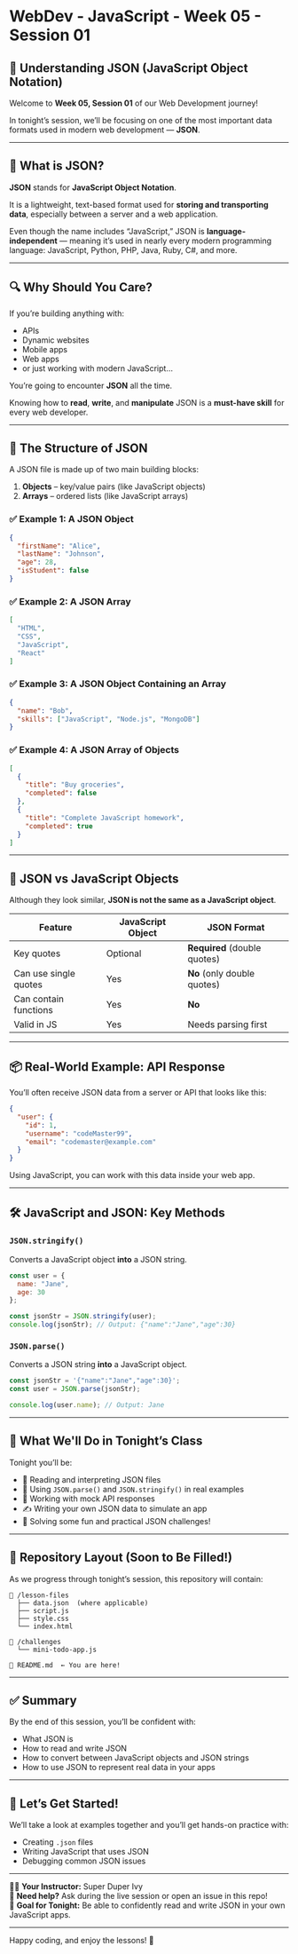 # WebDev - JavaScript - Week 05 - Session 01
## 🧠 Understanding JSON (JavaScript Object Notation)

Welcome to **Week 05, Session 01** of our Web Development journey!

In tonight’s session, we’ll be focusing on one of the most important data formats used in modern web development — **JSON**.

---

## 🌟 What is JSON?

**JSON** stands for **JavaScript Object Notation**.

It is a lightweight, text-based format used for **storing and transporting data**, especially between a server and a web application.

Even though the name includes “JavaScript,” JSON is **language-independent** — meaning it’s used in nearly every modern programming language: JavaScript, Python, PHP, Java, Ruby, C#, and more.

---

## 🔍 Why Should You Care?

If you’re building anything with:

- APIs  
- Dynamic websites  
- Mobile apps  
- Web apps  
- or just working with modern JavaScript…

You’re going to encounter **JSON** all the time.

Knowing how to **read**, **write**, and **manipulate** JSON is a **must-have skill** for every web developer.

---

## 🧱 The Structure of JSON

A JSON file is made up of two main building blocks:

1. **Objects** – key/value pairs (like JavaScript objects)  
2. **Arrays** – ordered lists (like JavaScript arrays)

### ✅ Example 1: A JSON Object

```json
{
  "firstName": "Alice",
  "lastName": "Johnson",
  "age": 28,
  "isStudent": false
}
```

### ✅ Example 2: A JSON Array

```json
[
  "HTML",
  "CSS",
  "JavaScript",
  "React"
]
```

### ✅ Example 3: A JSON Object Containing an Array

```json
{
  "name": "Bob",
  "skills": ["JavaScript", "Node.js", "MongoDB"]
}
```

### ✅ Example 4: A JSON Array of Objects

```json
[
  {
    "title": "Buy groceries",
    "completed": false
  },
  {
    "title": "Complete JavaScript homework",
    "completed": true
  }
]
```

---

## 🔄 JSON vs JavaScript Objects

Although they look similar, **JSON is not the same as a JavaScript object**.

| Feature                  | JavaScript Object          | JSON Format                    |
|--------------------------|-----------------------------|--------------------------------|
| Key quotes               | Optional                    | **Required** (double quotes)   |
| Can use single quotes    | Yes                         | **No** (only double quotes)    |
| Can contain functions    | Yes                         | **No**                         |
| Valid in JS              | Yes                         | Needs parsing first            |

---

## 📦 Real-World Example: API Response

You’ll often receive JSON data from a server or API that looks like this:

```json
{
  "user": {
    "id": 1,
    "username": "codeMaster99",
    "email": "codemaster@example.com"
  }
}
```

Using JavaScript, you can work with this data inside your web app.

---

## 🛠️ JavaScript and JSON: Key Methods

### `JSON.stringify()`

Converts a JavaScript object **into** a JSON string.

```js
const user = {
  name: "Jane",
  age: 30
};

const jsonStr = JSON.stringify(user);
console.log(jsonStr); // Output: {"name":"Jane","age":30}
```

### `JSON.parse()`

Converts a JSON string **into** a JavaScript object.

```js
const jsonStr = '{"name":"Jane","age":30}';
const user = JSON.parse(jsonStr);

console.log(user.name); // Output: Jane
```

---

## 🧪 What We'll Do in Tonight’s Class

Tonight you’ll be:

- 📖 Reading and interpreting JSON files  
- 🔁 Using `JSON.parse()` and `JSON.stringify()` in real examples  
- 🔌 Working with mock API responses  
- ✍️ Writing your own JSON data to simulate an app  
- 🧹 Solving some fun and practical JSON challenges!

---

## 📁 Repository Layout (Soon to Be Filled!)

As we progress through tonight’s session, this repository will contain:

```
📁 /lesson-files
  ├── data.json  (where applicable)
  ├── script.js
  ├── style.css
  └── index.html

📁 /challenges
  └── mini-todo-app.js

📄 README.md  ← You are here!
```

---

## ✅ Summary

By the end of this session, you’ll be confident with:

- What JSON is
- How to read and write JSON
- How to convert between JavaScript objects and JSON strings
- How to use JSON to represent real data in your apps

---

## 🚀 Let’s Get Started!

We’ll take a look at examples together and you’ll get hands-on practice with:

- Creating `.json` files
- Writing JavaScript that uses JSON
- Debugging common JSON issues

---

👨‍🎓 **Your Instructor:** Super Duper Ivy  
💬 **Need help?** Ask during the live session or open an issue in this repo!  
🌟 **Goal for Tonight:** Be able to confidently read and write JSON in your own JavaScript apps.

---

Happy coding, and enjoy the lessons! 🚀

